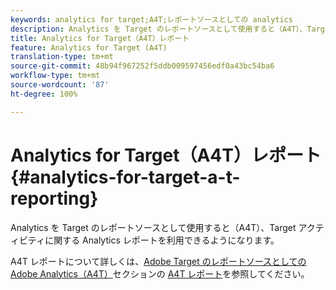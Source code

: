```yaml
---
keywords: analytics for target;A4T;レポートソースとしての analytics
description: Analytics を Target のレポートソースとして使用すると（A4T）、Target アクティビティに関する Analytics レポートを利用できるようになります。
title: Analytics for Target（A4T）レポート
feature: Analytics for Target (A4T)
translation-type: tm+mt
source-git-commit: 48b94f967252f5ddb009597456edf0a43bc54ba6
workflow-type: tm+mt
source-wordcount: '87'
ht-degree: 100%

---
```



# Analytics for Target（A4T）レポート{#analytics-for-target-a-t-reporting}

Analytics を Target のレポートソースとして使用すると（A4T）、Target アクティビティに関する Analytics レポートを利用できるようになります。

A4T レポートについて詳しくは、[Adobe Target のレポートソースとしての Adobe Analytics（A4T）](/help/c-integrating-target-with-mac/a4t/a4t.md#concept_7540C8C04259434AB6EE33B09F47A1DE)セクションの [A4T レポート](/help/c-integrating-target-with-mac/a4t/reporting.md#concept_716AF8D545AD404EAAEE99A6DB7B9483)を参照してください。
